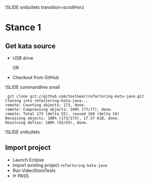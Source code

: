 !SLIDE smbullets transition=scrollHorz

# Stance 1

## Get kata source

* USB drive  
  
  OR

* Checkout from GitHub

!SLIDE commandline small

     git clone git://github.com/toolbear/refactoring-kata-java.git
    Cloning into refactoring-kata-java...
    remote: Counting objects: 173, done.
    remote: Compressing objects: 100% (77/77), done.
    remote: Total 173 (delta 55), reused 160 (delta 54)
    Receiving objects: 100% (173/173), 17.37 KiB, done.
    Resolving deltas: 100% (55/55), done.

!SLIDE smbullets

## Import project

* Launch Eclipse
* Import existing project `refactoring-kata-java`
* Run VideoStoreTests
* <span class="PASS">⟳ PASS</span>
